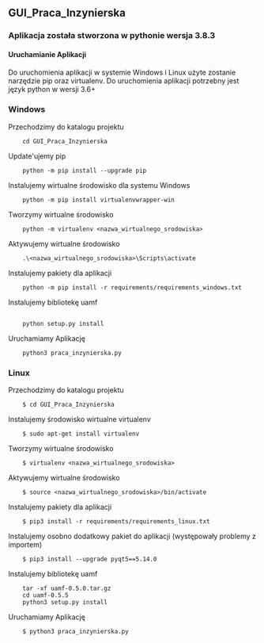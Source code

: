 ## GUI_Praca_Inzynierska

### Aplikacja została stworzona w pythonie wersja 3.8.3

#### Uruchamianie Aplikacji

Do uruchomienia aplikacji w systemie Windows i Linux użyte zostanie narzędzie
pip oraz virtualenv. Do uruchomienia aplikacji potrzebny jest język python w wersji 3.6+

### Windows

Przechodzimy do katalogu projektu
```
    cd GUI_Praca_Inzynierska
```
Update'ujemy pip
```
    python -m pip install --upgrade pip
```
Instalujemy wirtualne środowisko dla systemu Windows
```
    python -m pip install virtualenvwrapper-win
```
Tworzymy wirtualne środowisko
```
    python -m virtualenv <nazwa_wirtualnego_srodowiska>
```
Aktywujemy wirtualne środowisko
```
    .\<nazwa_wirtualnego_srodowiska>\Scripts\activate
```
Instalujemy pakiety dla aplikacji
```
    python -m pip install -r requirements/requirements_windows.txt
```
Instalujemy bibliotekę uamf
```
    
    python setup.py install
```
 
Uruchamiamy Aplikację
```
    python3 praca_inzynierska.py
```
### Linux
Przechodzimy do katalogu projektu
```
    $ cd GUI_Praca_Inzynierska
```
Instalujemy środowisko wirtualne virtualenv
```
    $ sudo apt-get install virtualenv
```
Tworzymy wirtualne środowisko
```
    $ virtualenv <nazwa_wirtualnego_srodowiska>
```
Aktywujemy wirtualne środowisko
```
    $ source <nazwa_wirtualnego_srodowiska>/bin/activate
```
Instalujemy pakiety dla aplikacji
```
    $ pip3 install -r requirements/requirements_linux.txt
```
Instalujemy osobno dodatkowy pakiet do aplikacji (występowały problemy z importem)
```
    $ pip3 install --upgrade pyqt5==5.14.0
```
Instalujemy bibliotekę uamf
```
    tar -xf uamf-0.5.0.tar.gz
    cd uamf-0.5.5
    python3 setup.py install
```
Uruchamiamy Aplikację
```
    $ python3 praca_inzynierska.py
```

